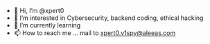 - 👋 Hi, I’m @xpert0
- 👀 I’m interested in Cybersecurity, backend coding, ethical hacking
- 🌱 I’m currently learning
- 📫 How to reach me ...
mail to xpert0.v1spy@aleeas.com
<!---
xpert0/xpert0 is a ✨ special ✨ repository because its `README.md` (this file) appears on your GitHub profile.
You can click the Preview link to take a look at your changes.
--->
